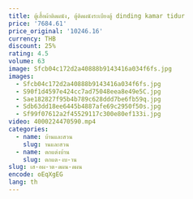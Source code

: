 ```yaml
---
title: ตู้เสื้อผ้าติดผนัง, ตู้ติดผนังระเบียงตู้ dinding kamar tidur
price: '7684.61'
price_original: '10246.16'
currency: THB
discount: 25%
rating: 4.5
volume: 63
image: Sfcb04c172d2a40888b9143416a034f6fs.jpg
images:
  - Sfcb04c172d2a40888b9143416a034f6fs.jpg
  - S90f1d4597e424cc7ad75048eea8e49e5C.jpg
  - Sae182827f95b4b789c628ddd7be6fb59q.jpg
  - Sdb63dd18ee6445b4887afe69c2950f50s.jpg
  - Sf99f07612a2f45529117c300e80ef133i.jpg
video: 4000224470590.mp4
categories:
  - name: บ้านและสวน
    slug: านและสวน
  - name: ตกแต่งบ้าน
    slug: ตกแต-งบ-าน
slug: เส-อผ-าต-ดผน-ดผน
encode: oEqXgEG
lang: th
---
```

  